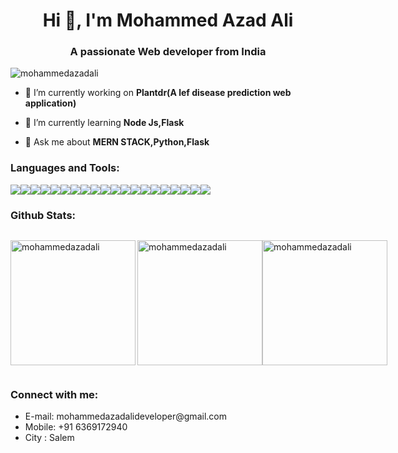 <h1 align="center">Hi 👋, I'm Mohammed Azad Ali</h1>
<h3 align="center">A passionate Web developer from India</h3>

<p align="left"> <img src="https://komarev.com/ghpvc/?username=mohammedazadali&label=Profile%20views&color=0e75b6&style=flat" alt="mohammedazadali" /> </p>

- 🔭 I’m currently working on **Plantdr(A lef disease prediction web application)**

- 🌱 I’m currently learning **Node Js,Flask**

- 💬 Ask me about **MERN STACK,Python,Flask**



<h3 align="left">Languages and Tools:</h3>
<p style="display: flex; align-items: flex-start;"> 
<img src="https://img.shields.io/badge/Node.js-43853D?style=for-the-badge&logo=node.js&logoColor=white">

<img src="https://img.shields.io/badge/MongoDB-4EA94B?style=for-the-badge&logo=mongodb&logoColor=white">

<img src="https://img.shields.io/badge/TypeScript-007ACC?style=for-the-badge&logo=typescript&logoColor=white">

<img src="https://img.shields.io/badge/HTML5-E34F26?style=for-the-badge&logo=html5&logoColor=white">

<img src="https://img.shields.io/badge/CSS3-1572B6?style=for-the-badge&logo=css3&logoColor=white">

<img src="https://img.shields.io/badge/Python-14354C?style=for-the-badge&logo=python&logoColor=white">

<img src="https://img.shields.io/badge/Java-ED8B00?style=for-the-badge&logo=openjdk&logoColor=white">

<img src="https://img.shields.io/badge/React-20232A?style=for-the-badge&logo=react&logoColor=61DAFB">

<img src="https://img.shields.io/badge/AngularJS-E23237?style=for-the-badge&logo=angularjs&logoColor=white">

<img src="https://img.shields.io/badge/Bootstrap-563D7C?style=for-the-badge&logo=bootstrap&logoColor=white">

<img src="https://img.shields.io/badge/Spring-6DB33F?style=for-the-badge&logo=spring&logoColor=white">

<img src="https://img.shields.io/badge/Netlify-00C7B7?style=for-the-badge&logo=netlify&logoColor=white">

<img src="https://img.shields.io/badge/NVIDIA-GTX1650-76B900?style=for-the-badge&logo=nvidia&logoColor=white">

<img src="https://img.shields.io/badge/MySQL-005C84?style=for-the-badge&logo=mysql&logoColor=white">

<img src="https://img.shields.io/badge/Canva-%2300C4CC.svg?&style=for-the-badge&logo=Canva&logoColor=white">

<img src="https://img.shields.io/badge/Figma-F24E1E?style=for-the-badge&logo=figma&logoColor=white">

<img src="https://img.shields.io/badge/gimp-5C5543?style=for-the-badge&logo=gimp&logoColor=white">

<img src="https://img.shields.io/badge/Inkscape-000000?style=for-the-badge&logo=Inkscape&logoColor=white">

<img src="https://img.shields.io/badge/Colab-F9AB00?style=for-the-badge&logo=googlecolab&color=525252">

<img src="https://img.shields.io/badge/Visual_Studio_Code-0078D4?style=for-the-badge&logo=visual%20studio%20code&logoColor=white">

</p>



<h3 align='left'>Github Stats:</h3>

<div style="display: flex;">
<p><img align="left" src="https://github-readme-stats.vercel.app/api/top-langs?username=mohammedazadali&show_icons=true&locale=en&layout=compact" alt="mohammedazadali" width='200px' height='200px'/></p>

<p><img align="center" src="https://github-readme-stats.vercel.app/api?username=mohammedazadali&show_icons=true&locale=en" alt="mohammedazadali" width='200px'height='200px'/></p>

<p><img align="center" src="https://github-readme-streak-stats.herokuapp.com/?user=mohammedazadali&" alt="mohammedazadali" width='200px' height='200px'/></p>

</div>



<h3 align="left">Connect with me:</h3>
<p align="left">
<ul>
<li>E-mail: mohammedazadalideveloper@gmail.com</li>
<li>Mobile: +91 6369172940</li>
<li>City  : Salem</li>
</ul>
</p>